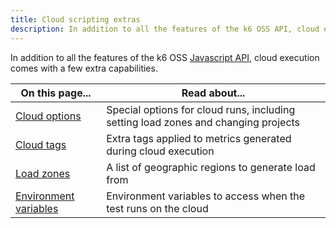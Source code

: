 ```yaml
---
title: Cloud scripting extras
description: In addition to all the features of the k6 OSS API, cloud execution comes with a few extra capabilities. 
---
```


In addition to all the features of the k6 OSS [Javascript API](/javascript-api), cloud execution comes with a few extra capabilities. 

| On this page...                                  | Read about...                                                                      |
|--------------------------------------------------|------------------------------------------------------------------------------------|
| [Cloud options](./cloud-options)                 | Special options for cloud runs, including setting load zones and changing projects |
| [Cloud tags](./cloud-tags)                       | Extra tags applied to metrics generated during cloud execution                     |
| [Load zones](./load-zones)                       | A list of geographic regions to generate load from                                 |
| [Environment variables](./environment-variables) | Environment variables to access when the test runs on the cloud                    |
